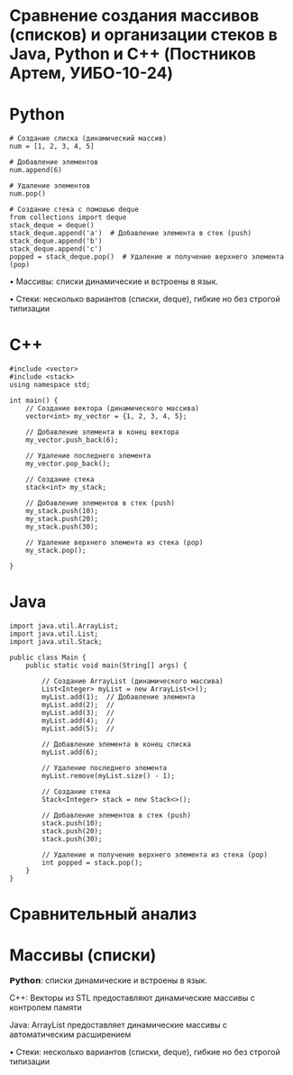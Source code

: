 # Сравнение создания массивов (списков) и организации стеков в Java, Python и C++ (Постников Артем, УИБО-10-24)
# Python
    # Создание списка (динамический массив)
    num = [1, 2, 3, 4, 5]

    # Добавление элементов
    num.append(6)

    # Удаление элементов
    num.pop()

    # Создание стека с помошью deque
    from collections import deque
    stack_deque = deque()
    stack_deque.append('a')  # Добавление элемента в стек (push)
    stack_deque.append('b')  
    stack_deque.append('c')  
    popped = stack_deque.pop()  # Удаление и получение верхнего элемента (pop)
• Массивы: списки динамические и встроены в язык.    

• Стеки: несколько вариантов (списки, deque), гибкие но без строгой типизации
# C++
    #include <vector>
    #include <stack>
    using namespace std;

    int main() {
        // Создание вектора (динамического массива)
        vector<int> my_vector = {1, 2, 3, 4, 5};
    
        // Добавление элемента в конец вектора
        my_vector.push_back(6);
    
        // Удаление последнего элемента
        my_vector.pop_back();
    
        // Создание стека
        stack<int> my_stack;
    
        // Добавление элементов в стек (push)
        my_stack.push(10);
        my_stack.push(20);
        my_stack.push(30);
    
        // Удаление верхнего элемента из стека (pop)
        my_stack.pop();
    
    }

# Java
    import java.util.ArrayList;
    import java.util.List;
    import java.util.Stack;

    public class Main {
        public static void main(String[] args) {
        
            // Создание ArrayList (динамического массива)
            List<Integer> myList = new ArrayList<>();
            myList.add(1);  // Добавление элемента
            myList.add(2);  // 
            myList.add(3);  // 
            myList.add(4);  // 
            myList.add(5);  // 
        
            // Добавление элемента в конец списка
            myList.add(6);
        
            // Удаление последнего элемента
            myList.remove(myList.size() - 1);
        
            // Создание стека
            Stack<Integer> stack = new Stack<>();
        
            // Добавление элементов в стек (push)
            stack.push(10);
            stack.push(20);
            stack.push(30);
        
            // Удаление и получение верхнего элемента из стека (pop)
            int popped = stack.pop();
        }
    }
# Сравнительный анализ
# Массивы (списки)
𝗣𝘆𝘁𝗵𝗼𝗻: списки динамические и встроены в язык.

C++: Векторы из STL предоставляют динамические массивы с контролем памяти

Java: ArrayList предоставляет динамические массивы с автоматическим расширением

• Стеки: несколько вариантов (списки, deque), гибкие но без строгой типизации

#
  
